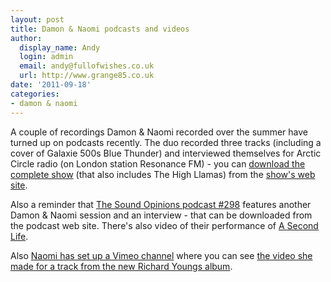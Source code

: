 ```yaml
---
layout: post
title: Damon & Naomi podcasts and videos
author:
  display_name: Andy
  login: admin
  email: andy@fullofwishes.co.uk
  url: http://www.grange85.co.uk
date: '2011-09-18'
categories:
- damon & naomi
---
```

<p>A couple of recordings Damon & Naomi recorded over the summer have turned up on podcasts recently. The duo recorded three tracks (including a cover of Galaxie 500s Blue Thunder) and interviewed themselves for Arctic Circle radio (on London station Resonance FM) - you can <a href="http://www.jointhecircle.net/radio/?p=1578">download the complete show</a> (that also includes The High Llamas) from the <a href="http://www.jointhecircle.net/radio/?p=1578">show's web site</a>. </p>
<p>Also a reminder that <a href="http://www.soundopinions.org/shownotes/2011/081211/shownotes.html">The Sound Opinions podcast #298</a> features another Damon & Naomi session and an interview - that can be downloaded from the podcast web site. There's also video of their performance of <a href="http://vimeo.com/27600990">A Second Life</a>.</p>
<p>Also <a href="http://www.vimeo.com/naomiyang">Naomi has set up a Vimeo channel</a> where you can see <a href="http://www.vimeo.com/27844681">the video she made for a track from the new Richard Youngs album</a>.</p>
